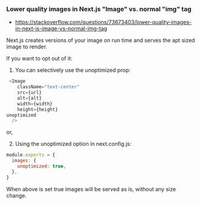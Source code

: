 ### Lower quality images in Next.js "Image" vs. normal "img" tag
- https://stackoverflow.com/questions/73673403/lower-quality-images-in-next-js-image-vs-normal-img-tag

Next.js creates versions of your image on run time and serves the apt sized image to render. 

If you want to opt out of it: 

1. You can selectively use the unoptimized prop:

```js
 <Image
    className="text-center"
    src={url}
    alt={alt}
    width={width}
    height={height}
unoptimized
  />
```
or,

2. Using the unoptimized option in next.config.js:

```js
module.exports = {
  images: {
    unoptimized: true,
  },
}
```

When above is set true images will be served as is, without any size change.
